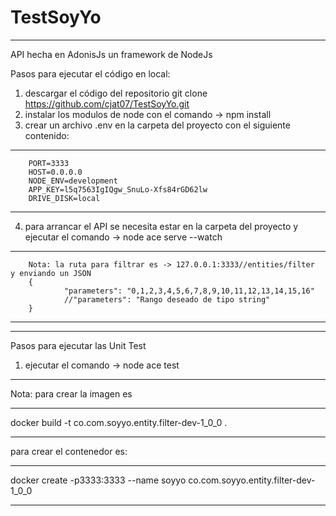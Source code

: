 # TestSoyYo
_______________________________________________________________________________
API hecha en AdonisJs un framework de NodeJs

Pasos para ejecutar el código en local:

1. descargar el código del repositorio git clone https://github.com/cjat07/TestSoyYo.git
2. instalar los modulos de node con el comando -> npm install
3. crear un archivo .env en la carpeta del proyecto con el siguiente contenido:
_______________________________________________
        PORT=3333
        HOST=0.0.0.0
        NODE_ENV=development
        APP_KEY=l5q7563IgIQgw_SnuLo-Xfs84rGD62lw
        DRIVE_DISK=local
 _______________________________________________

4. para arrancar el API se necesita estar en la carpeta del proyecto y ejecutar el comando -> node ace serve --watch

________________________________________
        Nota: la ruta para filtrar es -> 127.0.0.1:3333//entities/filter  y enviando un JSON
        {
                "parameters": "0,1,2,3,4,5,6,7,8,9,10,11,12,13,14,15,16"
                //"parameters": "Rango deseado de tipo string"
        }
________________________________________

_______________________________________________________________________________________________________

Pasos para ejecutar las Unit Test

1. ejecutar el comando -> node ace test 

_______________________________________________________________________________________________________

Nota: para crear la imagen es
_______________________________________________________
 docker build -t co.com.soyyo.entity.filter-dev-1_0_0 .
_______________________________________________________ 
para crear el contenedor es: 
___________________________________________________________________________
docker create -p3333:3333 --name soyyo co.com.soyyo.entity.filter-dev-1_0_0
___________________________________________________________________________
